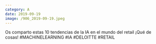 ```yaml
--- 
category: A 
date: 2019-09-19 
image: /906_2019-09-19.jpeg 
--- 
```


Os comparto estas 10 tendencias de la IA en el mundo del retail ¡Qué de cosas! #MACHINELEARNING #IA #DELOITTE #RETAIL